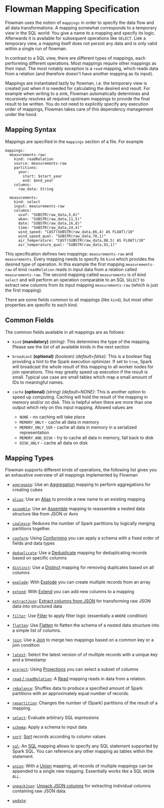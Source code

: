 # Flowman Mapping Specification

Flowman uses the notion of `mappings` in order to specify the data flow and all data 
transformations. A mapping somewhat corresponds to a temporary view in the SQL world: You 
give a name to a mapping and specify its logic. Afterwards it is available for subsequent
operations like `SELECT`. Liek a temporary view, a mapping itself does not persist any data
and is only valid within a single run of flowman.

In contrast to a SQL view, there are different types of mappings, each performing different
operations. Most mappings require other mappings as their input. The most notably exception
is a `read` mapping, which reads data from a relation (and therefore doesn't have another
mapping as its input).

Mappings are instantiated lazily by flowman, i.e. the temporary view is created just when it
is needed for calculating the desired end result. For example when writing to a sink, Flowman
automatically determines and recursively resolves all required upstream mappings to provide the
final result to be written. You do not need to explicitly specify any execution order of 
mappings, Flowman takes care of this dependency management under the hood.
 

## Mapping Syntax

Mappings are specified in the `mappings` section of a file. For example
```
mappings:
  measurements-raw:
    kind: readRelation
    source: measurements-raw
    partitions:
      year:
        start: $start_year
        end: $end_year
    columns:
      raw_data: String

  measurements:
    kind: select
    input: measurements-raw
    columns:
      usaf: "SUBSTR(raw_data,5,6)"
      wban: "SUBSTR(raw_data,11,5)"
      date: "SUBSTR(raw_data,16,8)"
      time: "SUBSTR(raw_data,24,4)"
      wind_speed: "CAST(SUBSTR(raw_data,66,4) AS FLOAT)/10"
      wind_speed_qual: "SUBSTR(raw_data,70,1)"
      air_temperature: "CAST(SUBSTR(raw_data,88,5) AS FLOAT)/10"
      air_temperature_qual: "SUBSTR(raw_data,93,1)"
```
This specification defines two mappings: `measurements-raw` and `measurements`. Every mapping
needs to specify its `kind` which provides the desired type of operation. In this example
the first mapping `measurements-raw` of kind `readRelation` reads in input data from a 
relation called `measurements-raw`. The second mapping called `measurements` is of kind
`select` and will perform an operation comparable to an SQL `SELECT` to extract new columns
from its input mapping `measurements-raw` (which is just the first mapping).

There are some fields common to all mappings (like `kind`), but most other properties are 
specific to each kind.


## Common Fields

The common fields available in all mappings are as follows:

* `kind` **(mandatory)** *(string)*: This determines the type of the mapping. Please see the list of all available kinds
in the next section

* `broadcast` **(optional)** *(boolean)* *(default=false)*: This is a boolean flag providing 
a hint to the Spark execution optimizer. If set to `true`, Spark will broadcast the whole 
result of this mapping to all worker nodes for join operations. This may greatly speed up
execution if the result is small. Typical use case are small tables which map a small amount
of IDs to meaningful names.

* `cache` **(optional)** *(string)* *(default=NONE)*: This is another option to speed up 
computing. Caching will hold the result of the mapping in memory and/or on disk. This is
helpful when there are more than one output which rely on this input mapping. Allowed 
values are
  * `NONE` - no caching will take place
  * `MEMORY_ONLY` - cache all data in memory
  * `MEMORY_ONLY_SER` - cache all data in memory in a serialized representation
  * `MEMORY_AND_DISK` - try to cache all data in memory, fall back to disk
  * `DISK_ONLY` - cache all data on disk
 

## Mapping Types

Flowman supports different kinds of operations, the following list gives you an exhaustive
overview of all mappings implemented by Flowman

* [`aggregate`](aggregate.md): 
Use an [Aggregation](aggregate.md) mapping to perform aggregations for creating cubes

* [`alias`](alias.md): 
Use an [Alias](alias.md) to provide a new name to an existing mapping

* [`assemble`](assemble.md): 
Use an [Assemble](assemble.md) mapping to reassemble a nested data structure like from JSON or Avro

* [`coalesce`](coalesce.md):
Reduces the number of Spark partitions by logically merging partitions together.  

* [`conform`](conform.md): 
Using [Conforming](conform.md) you can apply a schema with a fixed order of fields and data types

* [`deduplicate`](deduplicate.md): 
Use a [Deduplicate](deduplicate.md) mapping for deduplicating records based on specific columns

* [`distinct`](distinct.md): 
Use a [Distinct](distinct.md) mapping for removing duplicates based on all columns

* [`explode`](explode.md): 
With [Explode](explode.md) you can create multiple records from an array

* [`extend`](extend.md): 
With [Extend](extend.md) you can add new columns to a mapping

* [`extractJson`](json-extract.md): 
[Extract columns from JSON](json-extract.md) for transforming raw JSON data into structured data 

* [`filter`](filter.md): 
Use [Filter](filter.md) to apply filter logic (essentially a `WHERE` condition)

* [`flatten`](flatten.md): 
Use [Flatten](flatten.md) to flatten the schema of a nested data structure into a simple list of columns.

* [`join`](join.md): 
Use a [Join](join.md) to merge two mappings based on a common key or a join condition

* [`latest`](latest.md):
Select the latest version of of multiple records with a unique key and a timestamp 

* [`project`](project.md): 
Using [Projections](project.md) you can select a subset of columns

* [`read` / `readRelation`](read-relation.md):
A [Read](read-relation.md) mapping reads in data from a relation.
 
* [`rebalance`](rebalance.md):
Shuffles data to produce a specified amount of Spark partitions with an approximately equal number
of records.

* [`repartition`](repartition.md):
Changes the number of (Spark) partitions of the result of a mapping.

* [`select`](select.md):
Evaluate arbitrary SQL expressions

* [`schema`](schema.md):
Apply a schema to input data

* [`sort`](sort.md):
[Sort](sort.md) records according to column values

* [`sql`](sql.md): An [SQL](sql.md) mapping allows to specify any SQL statement supported by
Spark SQL. You can reference any other mapping as tables within the statement.

* [`union`](union.md):
With a [Union](union.md) mapping, all records of multiple mappings can be appended to a single 
new mapping. Essentially works like a SQL `UNION ALL`. 

* [`unpackJson`](json-unpack.md): 
[Unpack JSON columns](json-unpack.md) for extracting individual columns containing raw JSON data.

* [`update`](update.md):
